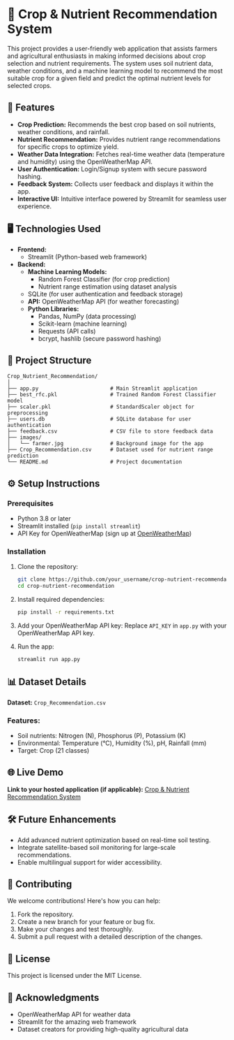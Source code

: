 # 🌾 Crop & Nutrient Recommendation System

This project provides a user-friendly web application that assists farmers and agricultural enthusiasts in making informed decisions about crop selection and nutrient requirements. The system uses soil nutrient data, weather conditions, and a machine learning model to recommend the most suitable crop for a given field and predict the optimal nutrient levels for selected crops.

## 🚀 Features

- **Crop Prediction:** Recommends the best crop based on soil nutrients, weather conditions, and rainfall.
- **Nutrient Recommendation:** Provides nutrient range recommendations for specific crops to optimize yield.
- **Weather Data Integration:** Fetches real-time weather data (temperature and humidity) using the OpenWeatherMap API.
- **User Authentication:** Login/Signup system with secure password hashing.
- **Feedback System:** Collects user feedback and displays it within the app.
- **Interactive UI:** Intuitive interface powered by Streamlit for seamless user experience.

## 🖥 Technologies Used

- **Frontend:**
  - Streamlit (Python-based web framework)
- **Backend:**
  - **Machine Learning Models:**
    - Random Forest Classifier (for crop prediction)
    - Nutrient range estimation using dataset analysis
  - SQLite (for user authentication and feedback storage)
  - **API:** OpenWeatherMap API (for weather forecasting)
  - **Python Libraries:**
    - Pandas, NumPy (data processing)
    - Scikit-learn (machine learning)
    - Requests (API calls)
    - bcrypt, hashlib (secure password hashing)

## 📁 Project Structure

```
Crop_Nutrient_Recommendation/
│
├── app.py                       # Main Streamlit application
├── best_rfc.pkl                 # Trained Random Forest Classifier model
├── scaler.pkl                   # StandardScaler object for preprocessing
├── users.db                     # SQLite database for user authentication
├── feedback.csv                 # CSV file to store feedback data
├── images/
│   └── farmer.jpg               # Background image for the app
├── Crop_Recommendation.csv      # Dataset used for nutrient range prediction
└── README.md                    # Project documentation
```

## ⚙ Setup Instructions

### Prerequisites

- Python 3.8 or later
- Streamlit installed (`pip install streamlit`)
- API Key for OpenWeatherMap (sign up at [OpenWeatherMap](https://openweathermap.org/))

### Installation

1. Clone the repository:
   ```bash
   git clone https://github.com/your_username/crop-nutrient-recommendation.git
   cd crop-nutrient-recommendation
   ```

2. Install required dependencies:
   ```bash
   pip install -r requirements.txt
   ```

3. Add your OpenWeatherMap API key:
   Replace `API_KEY` in `app.py` with your OpenWeatherMap API key.

4. Run the app:
   ```bash
   streamlit run app.py
   ```

## 📊 Dataset Details

**Dataset:** `Crop_Recommendation.csv`

### Features:
- Soil nutrients: Nitrogen (N), Phosphorus (P), Potassium (K)
- Environmental: Temperature (°C), Humidity (%), pH, Rainfall (mm)
- Target: Crop (21 classes)

## 🌐 Live Demo

**Link to your hosted application (if applicable):** [Crop & Nutrient Recommendation System](#)

## 🛠 Future Enhancements

- Add advanced nutrient optimization based on real-time soil testing.
- Integrate satellite-based soil monitoring for large-scale recommendations.
- Enable multilingual support for wider accessibility.

## 🤝 Contributing

We welcome contributions! Here's how you can help:

1. Fork the repository.
2. Create a new branch for your feature or bug fix.
3. Make your changes and test thoroughly.
4. Submit a pull request with a detailed description of the changes.

## 📝 License

This project is licensed under the MIT License.

## 🙌 Acknowledgments

- OpenWeatherMap API for weather data
- Streamlit for the amazing web framework
- Dataset creators for providing high-quality agricultural data
